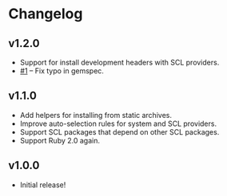 # Changelog

## v1.2.0

* Support for install development headers with SCL providers.
* [#1](https://github.com/poise/poise-languages/pull/1) – Fix typo in gemspec.

## v1.1.0

* Add helpers for installing from static archives.
* Improve auto-selection rules for system and SCL providers.
* Support SCL packages that depend on other SCL packages.
* Support Ruby 2.0 again.

## v1.0.0

* Initial release!
